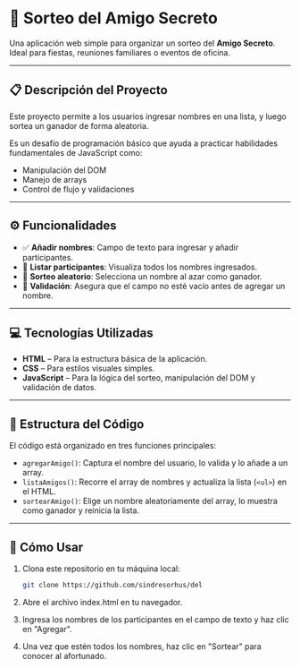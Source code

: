 # 🎁 Sorteo del Amigo Secreto

Una aplicación web simple para organizar un sorteo del **Amigo Secreto**. Ideal para fiestas, reuniones familiares o eventos de oficina.

---

## 📋 Descripción del Proyecto

Este proyecto permite a los usuarios ingresar nombres en una lista, y luego sortea un ganador de forma aleatoria.

Es un desafío de programación básico que ayuda a practicar habilidades fundamentales de JavaScript como:

- Manipulación del DOM
- Manejo de arrays
- Control de flujo y validaciones

---

## ⚙️ Funcionalidades

- ✅ **Añadir nombres**: Campo de texto para ingresar y añadir participantes.
- 📃 **Listar participantes**: Visualiza todos los nombres ingresados.
- 🎲 **Sorteo aleatorio**: Selecciona un nombre al azar como ganador.
- 🚫 **Validación**: Asegura que el campo no esté vacío antes de agregar un nombre.

---

## 💻 Tecnologías Utilizadas

- **HTML** – Para la estructura básica de la aplicación.
- **CSS** – Para estilos visuales simples.
- **JavaScript** – Para la lógica del sorteo, manipulación del DOM y validación de datos.

---

## 🧩 Estructura del Código

El código está organizado en tres funciones principales:

- `agregarAmigo()`: Captura el nombre del usuario, lo valida y lo añade a un array.
- `listaAmigos()`: Recorre el array de nombres y actualiza la lista (`<ul>`) en el HTML.
- `sortearAmigo()`: Elige un nombre aleatoriamente del array, lo muestra como ganador y reinicia la lista.

---

## 🚀 Cómo Usar

1. Clona este repositorio en tu máquina local:

   ```bash
   git clone https://github.com/sindresorhus/del
   ```

2. Abre el archivo index.html en tu navegador.

3. Ingresa los nombres de los participantes en el campo de texto y haz clic en "Agregar".

4. Una vez que estén todos los nombres, haz clic en "Sortear" para conocer al afortunado.

